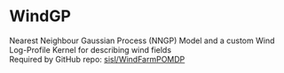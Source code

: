 # WindGP
Nearest Neighbour Gaussian Process (NNGP) Model and a custom Wind Log-Profile Kernel for describing wind fields\
Required by GitHub repo: [sisl/WindFarmPOMDP](https://github.com/sisl/WindFarmPOMDP)
